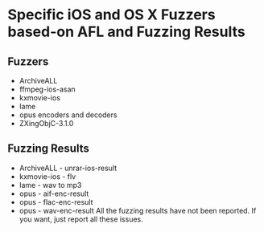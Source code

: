 # Specific iOS and OS X Fuzzers based-on AFL and Fuzzing Results
## Fuzzers
* ArchiveALL
* ffmpeg-ios-asan
* kxmovie-ios
* lame
* opus encoders and decoders
* ZXingObjC-3.1.0
## Fuzzing Results
* ArchiveALL - unrar-ios-result
* kxmovie-ios - flv
* lame - wav to mp3
* opus - aif-enc-result
* opus - flac-enc-result
* opus - wav-enc-result
All the fuzzing results have not been reported. If you want, just report all these issues.


